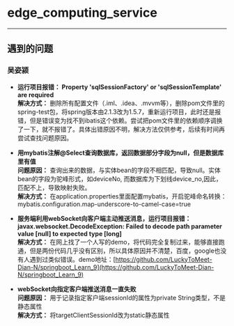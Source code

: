 # edge_computing_service
---
## 遇到的问题
### 吴姿颍  
* **运行项目报错： Property 'sqlSessionFactory' or 'sqlSessionTemplate' are required**  
**解决方式：** 删除所有配置文件（.iml、.idea、.mvvm等），删除pom文件里的spring-test包，将spring版本由2.1.3改为1.5.7，重新运行项目，此时还是报错，但是错误变为找不到ibatis这个依赖。尝试把pom文件里的依赖顺序调换了一下，就不报错了。具体出错原因不明，解决方法仅供参考，后续有时间再尝试查找问题原因。  

* **用mybatis注解@Select查询数据库，返回数据部分字段为null，但是数据库里有值**  
**问题原因：** 查询出来的数据，与实体bean的字段不相匹配，导致null。实体bean的字段为驼峰形式，如deviceNo, 而数据库为下划线device_no,因此，匹配不上，导致映射失败。  
**解决方式：** 在application.properties里面配置mybatis，开启驼峰命名转换：mybatis.configuration.map-underscore-to-camel-case=true  

* **服务端利用webSocket向客户端主动推送消息，运行项目报错：javax.websocket.DecodeException: Failed to decode path parameter value [null] to expected type [long]**  
**解决方式：** 在网上找了一个人写的demo，将代码完全复制过来，能够直接跑通，但是两份代码几乎没有区别，所以具体原因并不清楚，百度，google也没有人遇到过类似错误。demo地址：[https://github.com/LuckyToMeet-Dian-N/springboot_Learn_9](https://github.com/LuckyToMeet-Dian-N/springboot_Learn_9)  

* **webSocket向指定客户端推送消息一直失败**  
**问题原因：** 用于记录指定客户端sessionId的属性为private String类型，不是静态属性  
**解决方式：** 将targetClientSessionId改为static静态属性